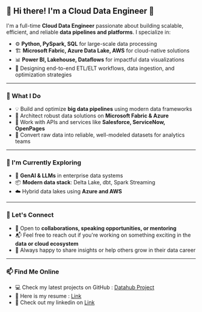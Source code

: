 ## 👋 Hi there! I'm a Cloud Data Engineer 🚀

I'm a full-time **Cloud Data Engineer** passionate about building scalable, efficient, and reliable **data pipelines and platforms**.
I specialize in:

* ⚙️ **Python, PySpark, SQL** for large-scale data processing
* 🏗️ **Microsoft Fabric, Azure Data Lake, AWS** for cloud-native solutions
* 📊 **Power BI, Lakehouse, Dataflows** for impactful data visualizations
* 🧠 Designing end-to-end ETL/ELT workflows, data ingestion, and optimization strategies

---

### 🔧 What I Do

* 💡 Build and optimize **big data pipelines** using modern data frameworks
* 🧱 Architect robust data solutions on **Microsoft Fabric & Azure**
* 🔗 Work with APIs and services like **Salesforce, ServiceNow, OpenPages**
* 📁 Convert raw data into reliable, well-modeled datasets for analytics teams

---

### 🌱 I'm Currently Exploring

* 🧬 **GenAI & LLMs** in enterprise data systems
* 📦 **Modern data stack**: Delta Lake, dbt, Spark Streaming
* ☁️ Hybrid data lakes using **Azure and AWS**

---

### 🤝 Let's Connect

* 💼 Open to **collaborations, speaking opportunities, or mentoring**
* 📬 Feel free to reach out if you're working on something exciting in the **data or cloud ecosystem**
* 🧠 Always happy to share insights or help others grow in their data career

---

### 📫 Find Me Online

* 💻 Check my latest projects on GitHub  : [Datahub Project](https://github.com/sawarkarsLab/DataHub)
* 🧬 Here is my resume : [Link](https://drive.google.com/file/d/1QdR0NNfmenEEqt4MpsllnaI2ZOiCynL7/view?usp=sharing)
* 📖 Check out my linkedin on [Link](https://www.linkedin.com/in/siddheshsawarkar)
